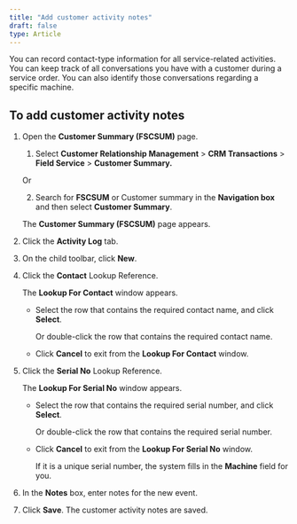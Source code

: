```yaml
---
title: "Add customer activity notes"
draft: false
type: Article
---
```


You can record contact-type information for all service-related activities. You can keep track of all conversations you have with a customer during a service order. You can also identify those conversations regarding a specific machine.

## To add customer activity notes

1. Open the **Customer Summary (FSCSUM)** page.

    1. Select **Customer Relationship Management** > **CRM Transactions** > **Field Service** > **Customer Summary.**

    Or

    2. Search for **FSCSUM** or Customer summary in the **Navigation box** and then select **Customer Summary**.

    The **Customer Summary (FSCSUM)** page appears.

2. Click the **Activity Log** tab.

3. On the child toolbar, click **New**.

4. Click the **Contact** Lookup Reference.

    The **Lookup For Contact** window appears.

    - Select the row that contains the required contact name, and click **Select**.

        Or double-click the row that contains the required contact name.

    - Click **Cancel** to exit from the **Lookup For Contact** window.

5. Click the **Serial No** Lookup Reference.

    The **Lookup For Serial No** window appears.

    - Select the row that contains the required serial number, and click **Select**.

        Or double-click the row that contains the required serial number.

    - Click **Cancel** to exit from the **Lookup For Serial No** window.

      If it is a unique serial number, the system fills in the **Machine** field for you.

6. In the **Notes** box, enter notes for the new event.

7. Click **Save**. The customer activity notes are saved.

​
